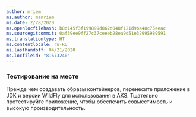 ```yaml
---
author: mriem
ms.author: manriem
ms.date: 2/28/2020
ms.openlocfilehash: b8d145f3f199899d862d048f121d9ba48c75eeac
ms.sourcegitcommit: 0af39ee9ff27c37ceeeb28ea9d51e32995989591
ms.translationtype: HT
ms.contentlocale: ru-RU
ms.lasthandoff: 04/21/2020
ms.locfileid: "81673240"
---
```

### <a name="perform-in-place-testing"></a>Тестирование на месте

Прежде чем создавать образы контейнеров, перенесите приложение в JDK и версии WildFly для использования в AKS. Тщательно протестируйте приложение, чтобы обеспечить совместимость и высокую производительность.
